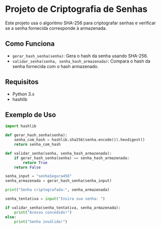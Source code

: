 # Projeto de Criptografia de Senhas

Este projeto usa o algoritmo SHA-256 para criptografar senhas e verificar se a senha fornecida corresponde à armazenada.

## Como Funciona

- `gerar_hash_senha(senha)`: Gera o hash da senha usando SHA-256.
- `validar_senha(senha, senha_hash_armazenada)`: Compara o hash da senha fornecida com o hash armazenado.

## Requisitos

- Python 3.x
- hashlib

## Exemplo de Uso

```python
import hashlib

def gerar_hash_senha(senha):
    senha_com_hash = hashlib.sha256(senha.encode()).hexdigest()
    return senha_com_hash

def validar_senha(senha, senha_hash_armazenada):
    if gerar_hash_senha(senha) == senha_hash_armazenada:
        return True
    return False

senha_input = "senhaSegura456"
senha_armazenada = gerar_hash_senha(senha_input)

print("Senha criptografada:", senha_armazenada)

senha_tentativa = input("Insira sua senha: ")

if validar_senha(senha_tentativa, senha_armazenada):
    print("Acesso concedido!")
else:
    print("Senha inválida!")
```
